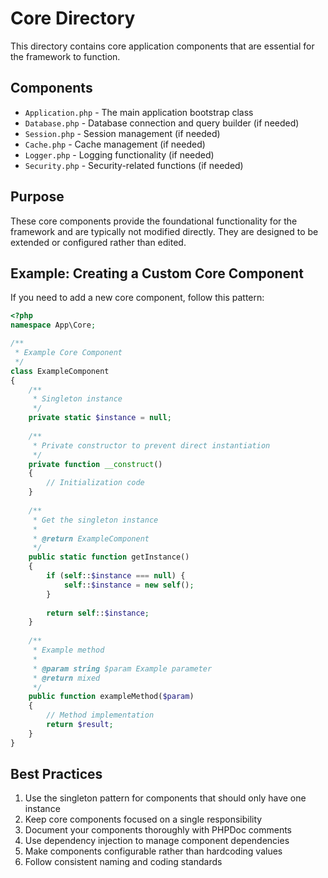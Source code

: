 # Core Directory

This directory contains core application components that are essential for the framework to function.

## Components

- `Application.php` - The main application bootstrap class
- `Database.php` - Database connection and query builder (if needed)
- `Session.php` - Session management (if needed)
- `Cache.php` - Cache management (if needed)
- `Logger.php` - Logging functionality (if needed)
- `Security.php` - Security-related functions (if needed)

## Purpose

These core components provide the foundational functionality for the framework and are typically not modified directly. They are designed to be extended or configured rather than edited.

## Example: Creating a Custom Core Component

If you need to add a new core component, follow this pattern:

```php
<?php
namespace App\Core;

/**
 * Example Core Component
 */
class ExampleComponent
{
    /**
     * Singleton instance
     */
    private static $instance = null;
    
    /**
     * Private constructor to prevent direct instantiation
     */
    private function __construct()
    {
        // Initialization code
    }
    
    /**
     * Get the singleton instance
     *
     * @return ExampleComponent
     */
    public static function getInstance()
    {
        if (self::$instance === null) {
            self::$instance = new self();
        }
        
        return self::$instance;
    }
    
    /**
     * Example method
     *
     * @param string $param Example parameter
     * @return mixed
     */
    public function exampleMethod($param)
    {
        // Method implementation
        return $result;
    }
}
```

## Best Practices

1. Use the singleton pattern for components that should only have one instance
2. Keep core components focused on a single responsibility
3. Document your components thoroughly with PHPDoc comments
4. Use dependency injection to manage component dependencies
5. Make components configurable rather than hardcoding values
6. Follow consistent naming and coding standards